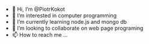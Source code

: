 - 👋 Hi, I’m @PiotrKokot
- 👀 I’m interested in computer programming
- 🌱 I’m currently learning node.js and mongo db
- 💞️ I’m looking to collaborate on web page programing
- 📫 How to reach me ...

<!---
PiotrKokot/PiotrKokot is a ✨ special ✨ repository because its `README.md` (this file) appears on your GitHub profile.
You can click the Preview link to take a look at your changes.
--->
